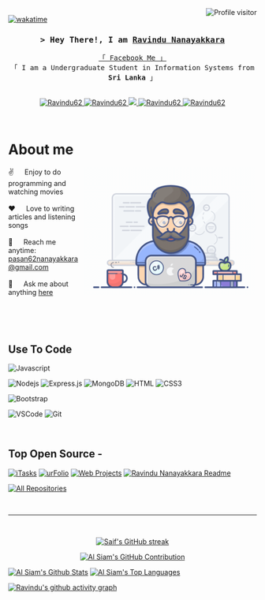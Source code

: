 <!--
<h2 align="center">
  Welcome to Ravindu Nanayakkara's Github!
  <img src="https://media.giphy.com/media/hvRJCLFzcasrR4ia7z/giphy.gif" width="28">
</h2>
-->

<!--
<p align="center">
  <a href="https://github.com/Ravindu62"><img src="https://readme-typing-svg.herokuapp.com/?lines=Self%20Taught%20Programmer;Front%20End%20Developer;1.5%2B%20years%20of%20coding%20experience;Always%20learning%20new%20things&center=true&width=380&height=45"></a>
</p>

 -->

<a href="https://komarev.com/ghpvc/?username=Ravindu62">
  <img align="right" src="https://komarev.com/ghpvc/?username=Ravindu62&label=Visitors&color=0e75b6&style=flat" alt="Profile visitor" />
</a>


[![wakatime](https://wakatime.com/badge/user/eebb3dd8-d9b2-40de-9b88-6fd6cac99dbc.svg)](https://wakatime.com/@eebb3dd8-d9b2-40de-9b88-6fd6cac99dbc)

<!-- Intro  -->
<h3 align="center">
        <samp>&gt; Hey There!, I am
                <b><a target="_blank" href="https://Ravindu62.com">Ravindu Nanayakkara</a></b>
        </samp>
</h3>


<p align="center"> 
  <samp>
    <a href="https://www.facebook.com/profile.php?id=100080822088038">「 Facebook Me 」</a>
    <br>
    「 I am a Undergraduate Student in Information Systems from <b>Sri Lanka</b> 」
    <br>
    <br>
  </samp>
</p>

<p align="center">
 <a href="https://Ravindu62.com" target="blank">
  <img src="https://img.shields.io/badge/Website-DC143C?style=for-the-badge&logo=medium&logoColor=white" alt="Ravindu62" />
 </a>
 <a href="https://linkedin.com/in/al-siam" target="_blank">
  <img src="https://img.shields.io/badge/LinkedIn-0077B5?style=for-the-badge&logo=linkedin&logoColor=white" alt="Ravindu62"/>
 </a>
 <!-- <a href="https://dev.to/Ravindu62" target="_blank">
  <img src="https://img.shields.io/badge/dev.to-0A0A0A?style=for-the-badge&logo=dev.to&logoColor=white" alt="Ravindu62" />
 </a> -->
 <a href="https://twitter.com/_Ravindu62" target="_blank">
  <img src="https://img.shields.io/badge/Twitter-1DA1F2?style=for-the-badge&logo=twitter&logoColor=white" />
 </a>
 <a href="https://instagram.com/_Ravindu62" target="_blank">
  <img src="https://img.shields.io/badge/Instagram-fe4164?style=for-the-badge&logo=instagram&logoColor=white" alt="Ravindu62" />
 </a> 
 <a href="https://facebook.com/Ravindu62.dev" target="_blank">
  <img src="https://img.shields.io/badge/Facebook-20BEFF?&style=for-the-badge&logo=facebook&logoColor=white" alt="Ravindu62"  />
  </a> 
</p>
<br />

<!-- About Section -->
 # About me
 
<p>
 <img align="right" width="350" src="/assets/programmer.gif" alt="Coding gif" />
  
 ✌️ &emsp; Enjoy to do programming and watching movies <br/><br/>
 ❤️ &emsp; Love to writing articles and listening songs<br/><br/>
 📧 &emsp; Reach me anytime: pasan62nanayakkara@gmail.com<br/><br/>
 💬 &emsp; Ask me about anything [here](https://www.linkedin.com/in/ravindu-nanayakkara-7a50a624b/)

</p>

<br/>
<br/>
<br/>

## Use To Code

![Javascript](https://img.shields.io/badge/Javascript-F0DB4F?style=for-the-badge&labelColor=black&logo=javascript&logoColor=F0DB4F)
<!-- ![Typescript](https://img.shields.io/badge/Typescript-007acc?style=for-the-badge&labelColor=black&logo=typescript&logoColor=007acc)
![React](https://img.shields.io/badge/-React-61DBFB?style=for-the-badge&labelColor=black&logo=react&logoColor=61DBFB)
![React Native](https://img.shields.io/badge/React_Native-20232A?style=for-the-badge&logo=react&logoColor=61DAFB)
![Next.js](https://img.shields.io/badge/next.js-000000?style=for-the-badge&logo=nextdotjs&logoColor=white) -->
![Nodejs](https://img.shields.io/badge/Nodejs-3C873A?style=for-the-badge&labelColor=black&logo=node.js&logoColor=3C873A)
![Express.js](https://img.shields.io/badge/Express.js-000000?style=for-the-badge&logo=express&logoColor=white)
![MongoDB](https://img.shields.io/badge/MongoDB-4EA94B?style=for-the-badge&logo=mongodb&logoColor=white)
![HTML](https://img.shields.io/badge/HTML5-E34F26?style=for-the-badge&logo=html5&logoColor=white)
![CSS3](https://img.shields.io/badge/CSS3-1572B6?style=for-the-badge&logo=css3&logoColor=white)
<!-- ![SASS Badge](https://img.shields.io/badge/Sass-CC6699?style=for-the-badge&logo=sass&logoColor=white)
![Ant-Design](https://img.shields.io/badge/AntDesign-0170FE?style=for-the-badge&logo=antdesign&logoColor=white)
![Tailwind](https://img.shields.io/badge/Tailwind_CSS-092749?style=for-the-badge&logo=tailwindcss&logoColor=06B6D4&labelColor=000000) -->
![Bootstrap](https://img.shields.io/badge/Bootstrap-563D7C?style=for-the-badge&logo=bootstrap&logoColor=white)
<!-- ![Strapi](https://img.shields.io/badge/strapi-2E7EEA?style=for-the-badge&logo=strapi&logoColor=white)
![Markdown](https://img.shields.io/badge/Markdown-000000?style=for-the-badge&logo=markdown&logoColor=white)
![Redux](https://img.shields.io/badge/Redux-593D88?style=for-the-badge&logo=redux&logoColor=white)
![React Query](https://img.shields.io/badge/-React_Query-FF4154?style=for-the-badge&logo=react%20query&logoColor=white) -->
![VSCode](https://img.shields.io/badge/Visual_Studio-0078d7?style=for-the-badge&logo=visual%20studio&logoColor=white)
![Git](https://img.shields.io/badge/Git-F05032?style=for-the-badge&logo=git&logoColor=white)

<br/>

## Top Open Source -
[![iTasks](https://github-readme-stats.vercel.app/api/pin/?username=Ravindu62&repo=itasks&border_color=7F3FBF&bg_color=0D1117&title_color=C9D1D9&text_color=8B949E&icon_color=7F3FBF)](https://github.com/Ravindu62/itasks)
[![urFolio](https://github-readme-stats.vercel.app/api/pin/?username=Ravindu62&repo=urfolio&border_color=7F3FBF&bg_color=0D1117&title_color=C9D1D9&text_color=8B949E&icon_color=7F3FBF)](https://github.com/Ravindu62/urfolio)
[![Web Projects](https://github-readme-stats.vercel.app/api/pin/?username=Ravindu62&repo=web-projects&border_color=7F3FBF&bg_color=0D1117&title_color=C9D1D9&text_color=8B949E&icon_color=7F3FBF)](https://github.com/Ravindu62/web-projects)
[![Ravindu Nanayakkara Readme](https://github-readme-stats.vercel.app/api/pin/?username=Ravindu62&repo=Ravindu62&border_color=7F3FBF&bg_color=0D1117&title_color=C9D1D9&text_color=8B949E&icon_color=7F3FBF)](https://github.com/Ravindu62/Ravindu62)

<p align="left">
  <a href="https://github.com/Ravindu62?tab=repositories" target="_blank"><img alt="All Repositories" title="All Repositories" src="https://img.shields.io/badge/-All%20Repos-2962FF?style=for-the-badge&logo=koding&logoColor=white"/></a>
</p>

<br/>
<hr/>
<br/>

<p align="center">
  <a href="https://github.com/Ravindu62">
    <img src="https://github-readme-streak-stats.herokuapp.com/?user=Ravindu62&theme=radical&border=7F3FBF&background=0D1117" alt="Saif's GitHub streak"/>
  </a>
</p>

<p align="center">
  <a href="https://github.com/Ravindu62">
    <img src="https://github-profile-summary-cards.vercel.app/api/cards/profile-details?username=Ravindu62&theme=radical" alt="Al Siam's GitHub Contribution"/>
  </a>
</p>

<a> 
    <a href="https://github.com/Ravindu62"><img alt="Al Siam's Github Stats" src="https://denvercoder1-github-readme-stats.vercel.app/api?username=Ravindu62&show_icons=true&count_private=true&theme=react&border_color=7F3FBF&bg_color=0D1117&title_color=F85D7F&icon_color=F8D866" height="192px" width="49.5%"/></a>
  <a href="https://github.com/Ravindu62"><img alt="Al Siam's Top Languages" src="https://denvercoder1-github-readme-stats.vercel.app/api/top-langs/?username=Ravindu62&langs_count=8&layout=compact&theme=react&border_color=7F3FBF&bg_color=0D1117&title_color=F85D7F&icon_color=F8D866" height="192px" width="49.5%"/></a>
  <br/>
</a>


[![Ravindu's github activity graph](https://github-readme-activity-graph.vercel.app/graph?username=Ravindu62&theme=react-dark)](https://github.com/Ravindu62/github-readme-activity-graph)
